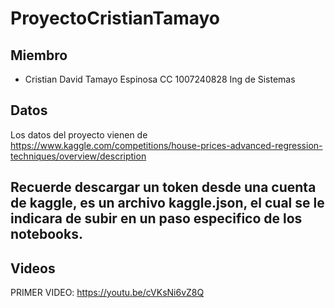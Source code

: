 # ProyectoCristianTamayo

## Miembro

- Cristian David Tamayo Espinosa CC 1007240828  Ing de Sistemas

## Datos

Los datos del proyecto vienen de https://www.kaggle.com/competitions/house-prices-advanced-regression-techniques/overview/description

## Recuerde descargar un token desde una cuenta de kaggle, es un archivo kaggle.json, el cual se le indicara de subir en un paso especifico de los notebooks.

## Videos

PRIMER VIDEO: https://youtu.be/cVKsNi6vZ8Q

